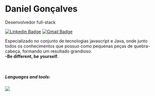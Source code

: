 # Daniel Gonçalves
Desenvolvedor full-stack

[![Linkedin Badge](https://img.shields.io/badge/-Daniel%20Gonçalves-511E98?style=flat-square&logo=Linkedin&logoColor=white&link=https://www.linkedin.com/in/danniel-souzza/)](https://www.linkedin.com/in/danniel-souzza/) 
[![Gmail Badge](https://img.shields.io/badge/-danniel.goncalves2002@gmail.com-511E98?style=flat-square&logo=Gmail&logoColor=white&link=mailto:danniel.goncalves2002@gmail.com)](mailto:danniel.goncalves2002@gmail.com)

Especializado no conjunto de tecnologias javascript e Java, onde junto todos os conhecimentos que possuo como pequenas peças de quebra-cabeça, formando um resultado grandioso.<br>
**-Be different, be yourself.**

<br>

<h5>Languages ​​and tools:</h5>
<a href="https://github.com/DannielSouza">
  <img src="https://skillicons.dev/icons?i=nextjs,react,javascript,typescript,graphql,express,nodejs,java,spring,redux,prisma,mysql,mongodb,firebase,html,css,tailwind,figma,git" />
</a>
     



